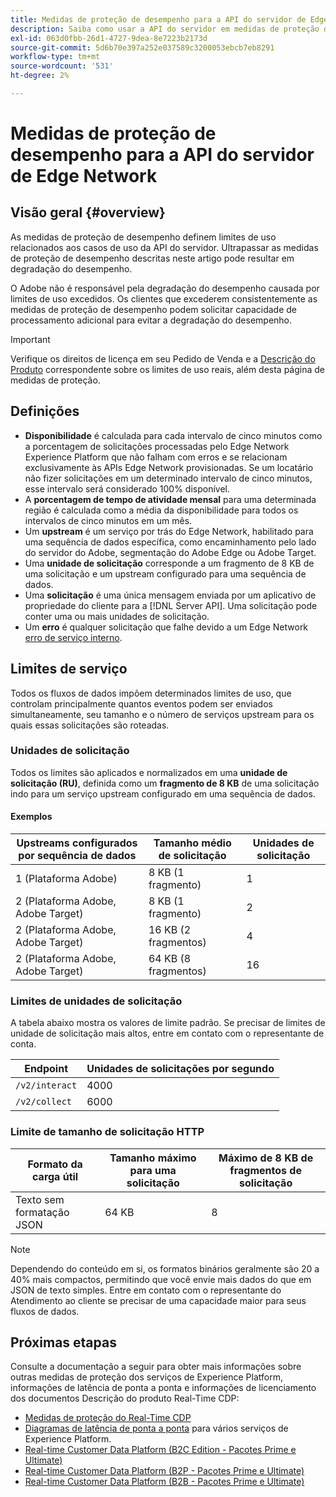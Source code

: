 ```yaml
---
title: Medidas de proteção de desempenho para a API do servidor de Edge Network
description: Saiba como usar a API do servidor em medidas de proteção de desempenho ideais.
exl-id: 063d0fbb-26d1-4727-9dea-8e7223b2173d
source-git-commit: 5d6b70e397a252e037589c3200053ebcb7eb8291
workflow-type: tm+mt
source-wordcount: '531'
ht-degree: 2%

---
```



# Medidas de proteção de desempenho para a API do servidor de Edge Network

## Visão geral {#overview}

As medidas de proteção de desempenho definem limites de uso relacionados aos casos de uso da API do servidor. Ultrapassar as medidas de proteção de desempenho descritas neste artigo pode resultar em degradação do desempenho.

O Adobe não é responsável pela degradação do desempenho causada por limites de uso excedidos. Os clientes que excederem consistentemente as medidas de proteção de desempenho podem solicitar capacidade de processamento adicional para evitar a degradação do desempenho.

>[!IMPORTANT]
>
>Verifique os direitos de licença em seu Pedido de Venda e a [Descrição do Produto](https://helpx.adobe.com/legal/product-descriptions.html?lang=pt-BR) correspondente sobre os limites de uso reais, além desta página de medidas de proteção.

## Definições

* **Disponibilidade** é calculada para cada intervalo de cinco minutos como a porcentagem de solicitações processadas pelo Edge Network Experience Platform que não falham com erros e se relacionam exclusivamente às APIs Edge Network provisionadas. Se um locatário não fizer solicitações em um determinado intervalo de cinco minutos, esse intervalo será considerado 100% disponível.
* A **porcentagem de tempo de atividade mensal** para uma determinada região é calculada como a média da disponibilidade para todos os intervalos de cinco minutos em um mês.
* Um **upstream** é um serviço por trás do Edge Network, habilitado para uma sequência de dados específica, como encaminhamento pelo lado do servidor do Adobe, segmentação do Adobe Edge ou Adobe Target.
* Uma **unidade de solicitação** corresponde a um fragmento de 8 KB de uma solicitação e um upstream configurado para uma sequência de dados.
* Uma **solicitação** é uma única mensagem enviada por um aplicativo de propriedade do cliente para a [!DNL Server API]. Uma solicitação pode conter uma ou mais unidades de solicitação.
* Um **erro** é qualquer solicitação que falhe devido a um Edge Network [erro de serviço interno](error-handling.md).

## Limites de serviço

Todos os fluxos de dados impõem determinados limites de uso, que controlam principalmente quantos eventos podem ser enviados simultaneamente, seu tamanho e o número de serviços upstream para os quais essas solicitações são roteadas.

### Unidades de solicitação

Todos os limites são aplicados e normalizados em uma **unidade de solicitação (RU)**, definida como um **fragmento de 8 KB** de uma solicitação indo para um serviço upstream configurado em uma sequência de dados.

#### Exemplos

| Upstreams configurados por sequência de dados | Tamanho médio de solicitação | Unidades de solicitação |
| --- | --- | --- |
| 1 (Plataforma Adobe) | 8 KB (1 fragmento) | 1 |
| 2 (Plataforma Adobe, Adobe Target) | 8 KB (1 fragmento) | 2 |
| 2 (Plataforma Adobe, Adobe Target) | 16 KB (2 fragmentos) | 4 |
| 2 (Plataforma Adobe, Adobe Target) | 64 KB (8 fragmentos) | 16 |

### Limites de unidades de solicitação

A tabela abaixo mostra os valores de limite padrão. Se precisar de limites de unidade de solicitação mais altos, entre em contato com o representante de conta.

| Endpoint | Unidades de solicitações por segundo |
| --- | --- |
| `/v2/interact` | 4000 |
| `/v2/collect` | 6000 |


### Limite de tamanho de solicitação HTTP

| Formato da carga útil | Tamanho máximo para uma solicitação | Máximo de 8 KB de fragmentos de solicitação |
| --- | --- | --- |
| Texto sem formatação JSON | 64 KB | 8 |


>[!NOTE]
>
>Dependendo do conteúdo em si, os formatos binários geralmente são 20 a 40% mais compactos, permitindo que você envie mais dados do que em JSON de texto simples. Entre em contato com o representante do Atendimento ao cliente se precisar de uma capacidade maior para seus fluxos de dados.

## Próximas etapas

Consulte a documentação a seguir para obter mais informações sobre outras medidas de proteção dos serviços de Experience Platform, informações de latência de ponta a ponta e informações de licenciamento dos documentos Descrição do produto Real-Time CDP:

* [Medidas de proteção do Real-Time CDP](/help/rtcdp/guardrails/overview.md)
* [Diagramas de latência de ponta a ponta](https://experienceleague.adobe.com/docs/blueprints-learn/architecture/architecture-overview/deployment/guardrails.html?lang=en#end-to-end-latency-diagrams) para vários serviços de Experience Platform.
* [Real-time Customer Data Platform (B2C Edition - Pacotes Prime e Ultimate)](https://helpx.adobe.com/legal/product-descriptions/real-time-customer-data-platform-b2c-edition-prime-and-ultimate-packages.html)
* [Real-time Customer Data Platform (B2P - Pacotes Prime e Ultimate)](https://helpx.adobe.com/legal/product-descriptions/real-time-customer-data-platform-b2p-edition-prime-and-ultimate-packages.html)
* [Real-time Customer Data Platform (B2B - Pacotes Prime e Ultimate)](https://helpx.adobe.com/legal/product-descriptions/real-time-customer-data-platform-b2b-edition-prime-and-ultimate-packages.html)
